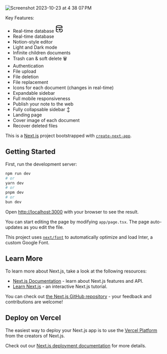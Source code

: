 
![Screenshot 2023-10-23 at 4 38 07 PM](https://github.com/Zaidbhati10114/note-junction/assets/59171704/33239198-7f47-457d-aa53-09347debec5a)

Key Features:
* Real-time database <svg xmlns="http://www.w3.org/2000/svg" width="24" height="24" viewBox="0 0 24 24" fill="none" stroke="currentColor" stroke-width="2" stroke-linecap="round" stroke-linejoin="round" class="lucide lucide-database-backup"><ellipse cx="12" cy="5" rx="9" ry="3"/><path d="M3 12a9 3 0 0 0 5 2.69"/><path d="M21 9.3V5"/><path d="M3 5v14a9 3 0 0 0 6.47 2.88"/><path d="M12 12v4h4"/><path d="M13 20a5 5 0 0 0 9-3 4.5 4.5 0 0 0-4.5-4.5c-1.33 0-2.54.54-3.41 1.41L12 16"/></svg>
* Real-time database 
* Notion-style editor 
* Light and Dark mode 
* Infinite children documents 
* Trash can & soft delete 🗑
* Authentication 
* File upload
* File deletion
* File replacement
* Icons for each document (changes in real-time) 
* Expandable sidebar 
* Full mobile responsiveness 
* Publish your note to the web 
* Fully collapsable sidebar ↕
* Landing page 
* Cover image of each document 
* Recover deleted files 


This is a [Next.js](https://nextjs.org/) project bootstrapped with [`create-next-app`](https://github.com/vercel/next.js/tree/canary/packages/create-next-app).

## Getting Started

First, run the development server:

```bash
npm run dev
# or
yarn dev
# or
pnpm dev
# or
bun dev
```

Open [http://localhost:3000](http://localhost:3000) with your browser to see the result.

You can start editing the page by modifying `app/page.tsx`. The page auto-updates as you edit the file.

This project uses [`next/font`](https://nextjs.org/docs/basic-features/font-optimization) to automatically optimize and load Inter, a custom Google Font.

## Learn More

To learn more about Next.js, take a look at the following resources:

- [Next.js Documentation](https://nextjs.org/docs) - learn about Next.js features and API.
- [Learn Next.js](https://nextjs.org/learn) - an interactive Next.js tutorial.

You can check out [the Next.js GitHub repository](https://github.com/vercel/next.js/) - your feedback and contributions are welcome!

## Deploy on Vercel

The easiest way to deploy your Next.js app is to use the [Vercel Platform](https://vercel.com/new?utm_medium=default-template&filter=next.js&utm_source=create-next-app&utm_campaign=create-next-app-readme) from the creators of Next.js.

Check out our [Next.js deployment documentation](https://nextjs.org/docs/deployment) for more details.

